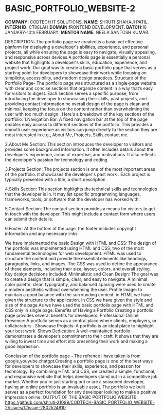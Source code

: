 # BASIC_PORTFOLIO_WEBSITE-2
**COMPANY**: CODTECH IT SOLUTIONS.
**NAME**: SHRUTI SHAHAJI PATIL.
**INTERN ID**: CT08LAH
**DOMAIN**:fRONTEND DEVELOPMENT.
**BATCH**:10 JANUARY-10th FEBRUARY. 
**MENTOR NAME**: NEELA SANTOSH KUMAR.

DESCRIPTION:
The portfolio page we created is a basic yet effective platform for displaying a developer's abilities, experience, and personal projects, all while ensuring the page is easy to navigate, visually appealing, and responsive across devices.A portfolio page is essentially a personal website that highlights a developer's skills, education, experience, and project work. Our goal was to create a basic portfolio page that serves as a starting point for developers to showcase their work while focusing on simplicity, accessibility, and modern design practices.
Structure of the Portfolio Page-
The portfolio page was structured as a single-page website with clear and concise sections that organize content in a way that’s easy for visitors to digest. Each section serves a specific purpose, from introducing the developer to showcasing their skills, past projects, and providing contact information.he overall design of the page is clean and minimal, keeping the focus on the content rather than overwhelming the user with too much design .
 Here's a breakdown of the key sections of the portfolio:
 1.Navigation Bar: A fixed navigation bar at the top of the page enables easy access to different sections of the portfolio. This provides a smooth user experience as visitors can jump directly to the section they are most interested in e.g., About Me, Projects, Skills,contact me.
 
 2.About Me Section: This section introduces the developer to visitors and provides some background information. It often includes details about the developer’s experience, areas of expertise, and motivations. It also reflects the developer's passion for technology and coding. 
 
 3.Projects Section: The projects section is one of the most important areas of the portfolio. It showcases the developer's past work . Each project is typically presented with a title, a short description.
 
 4.Skills Section: This section highlights the technical skills and technologies that the developer is in. It may list specific programming languages, frameworks, tools, or software that the developer has worked with.
 
5.Contact Section: The contact section provides a means for visitors to get in touch with the developer. This might include a contact form where users can submit their details.

6.Footer: At the bottom of the page, the footer includes copyright information and any necessary links.

We have Implemented the basic  Design with HTML and CSS:
The design of the portfolio was implemented using HTML and CSS, two of the most fundamental technologies for web development. HTML was used to structure the content and provide the essential elements like headings, paragraphs, links, and images. The CSS was used to define the appearance of these elements, including their size, layout, colors, and overall styling.
Key design decisions included:
Minimalistic and Clean Design: The goal was to create a design that is simple, clear, and easy to navigate. A minimal color palette, clean typography, and balanced spacing were used to create a modern aesthetic without overwhelming the user.
Profile Image: to maintain a good balance with the surrounding content.
in HTML we have given the structure to the application. in CSS we have given the style and size of the page.As we have used the basic portfolio page with HTML and CSS only in single page.
Benefits of Having a Portfolio
Creating a portfolio page provides several benefits for developers:
Professional Online Presence: A portfolio serves as a central place where clients, employers, or collaborators .
Showcase Projects: A portfolio is an ideal place to highlight your best work.
Shows Dedication: A well-maintained portfolio demonstrates a developer’s commitment to their craft. It shows that they are willing to invest time and effort into presenting their work and making a good impression.

Conclusion of the portfolio page -
The refrence i have taken is from google,youyube,chatgpt.Creating a portfolio page is one of the best ways for developers to showcase their skills, experience, and passion for technology. By combining HTML and CSS, we created a simple, functional, and responsive website that helps developers stand out in a competitive job market. Whether you're just starting out or are a seasoned developer, having an online portfolio is an invaluable asset. The portfolio we built serves as a perfect foundation for any developer looking to make a positive impression online.
OUTPUT OF THE BASIC PORTFOLIO WEBSITE:
https://github.com/shruti-21099/CODTECH-BASIC_PORTFOLIO_WEBSITE-2/issues/1#issue-2802524810
